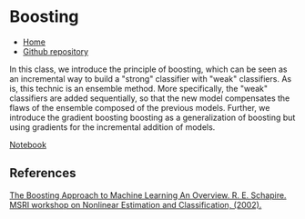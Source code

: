 # Boosting

* [Home](https://supaerodatascience.github.io/machine-learning/)
* [Github repository](https://github.com/SupaeroDataScience/machine-learning/)

In this class, we introduce the principle of boosting, which can be seen as an incremental way to build a "strong" classifier with "weak" classifiers. As is, this technic is an ensemble method. More specifically, the "weak" classifiers are added sequentially, so that the new model compensates the flaws of the ensemble composed of the previous models.
Further, we introduce the gradient boosting boosting as a generalization of boosting but using gradients for the incremental addition of models.

[Notebook](https://github.com/SupaeroDataScience/machine-learning/blob/main/9%20-%20Boosting/Boosting.ipynb)

## References

[The Boosting Approach to Machine Learning An Overview. R. E. Schapire. MSRI workshop on Nonlinear Estimation and Classification, (2002).](https://www.cs.princeton.edu/courses/archive/spr07/cos424/papers/boosting-survey.pdf)
